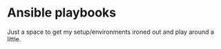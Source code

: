 # Ansible playbooks

Just a space to get my setup/environments ironed out and play around a little.
